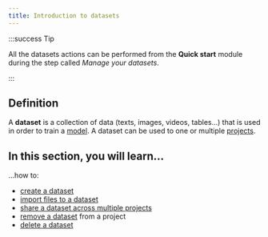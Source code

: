 ```yaml
---
title: Introduction to datasets
---
```


:::success Tip

All the datasets actions can be performed from the **Quick start** module during the step called _Manage your datasets_.

:::

## Definition

A **dataset** is a collection of data (texts, images, videos, tables...) that is used in
order to train a [model](../models/introduction). A dataset can be used to one or multiple [projects](../projects/introduction.md).

## In this section, you will learn...

...how to:

- [create a dataset](create-a-dataset.mdx)
- [import files to a dataset](import-files-to-a-dataset.mdx)
- [share a dataset across multiple projects](import-an-existing-dataset-to-a-project.mdx)
- [remove a dataset](remove-a-dataset.mdx) from a project
- [delete a dataset](delete-a-dataset.mdx)
